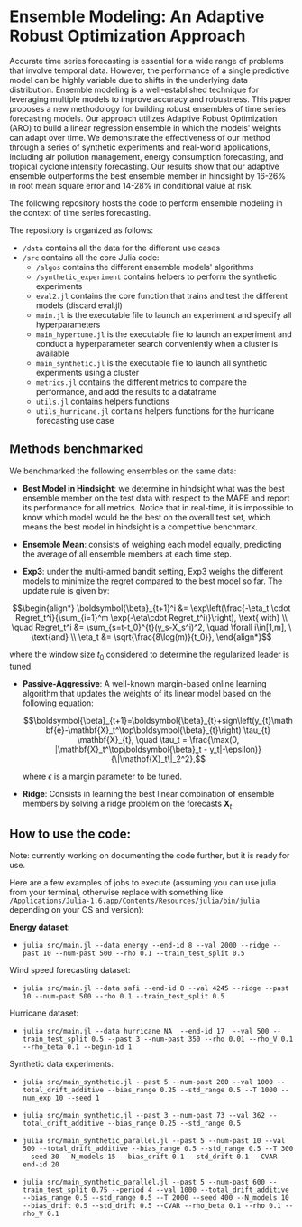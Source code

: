 # Ensemble Modeling: An Adaptive Robust Optimization Approach

Accurate time series forecasting is essential for a wide range of problems that involve temporal data. However, the performance of a single predictive model can be highly variable due to shifts in the underlying data distribution. Ensemble modeling is a well-established technique for leveraging multiple models to improve accuracy and robustness. This paper proposes a new methodology for building robust ensembles of time series forecasting models.  Our approach utilizes Adaptive Robust Optimization (ARO) to build a linear regression ensemble in which the models' weights can adapt over time. We demonstrate the effectiveness of our method through a series of synthetic experiments and real-world applications, including air pollution management, energy consumption forecasting, and tropical cyclone intensity forecasting. Our results show that our adaptive ensemble outperforms the best ensemble member in hindsight by 16-26\% in root mean square error and 14-28\% in conditional value at risk.

The following repository hosts the code to perform ensemble modeling in the context of time series forecasting.

The repository is organized as follows:


- ```/data``` contains all the data for the different use cases
- ```/src``` contains all the core Julia code: 
  - ```/algos``` contains the different ensemble models' algorithms 
  - ```/synthetic_experiment``` contains helpers to perform the synthetic experiments
  - ```eval2.jl``` contains the core function that trains and test the different models (discard eval.jl)
  - ```main.jl``` is the executable file to launch an experiment and specify all hyperparameters
  - ```main_hypertune.jl``` is the executable file to launch an experiment and conduct a hyperparameter search conveniently when a cluster is available
  - ```main_synthetic.jl``` is the executable file to launch all synthetic experiments using a cluster
  - ```metrics.jl``` contains the different metrics to compare the performance, and add the results to a dataframe
  - ```utils.jl``` contains helpers functions
  - ```utils_hurricane.jl``` contains helpers functions for the hurricane forecasting use case

## Methods benchmarked

We benchmarked the following ensembles on the same data:

- **Best Model in Hindsight**: we determine in hindsight what was the best ensemble member on the test data with respect to the MAPE and report its performance for all metrics. Notice that in real-time, it is impossible to know which model would be the best on the overall test set, which means the best model in hindsight is a competitive benchmark.

- **Ensemble Mean**: consists of weighing each model equally, predicting the average of all ensemble members at each time step.

- **Exp3**: under the multi-armed bandit setting, Exp3 weighs the different models to minimize the regret compared to the best model so far. The update rule is given by:

```math
\begin{align*}
\boldsymbol{\beta}_{t+1}^i &= \exp\left(\frac{-\eta_t \cdot Regret_t^i}{\sum_{i=1}^m \exp(-\eta\cdot Regret_t^i)}\right),  \text{ with} \\ \quad Regret_t^i &= \sum_{s=t-t_0}^{t}(y_s-X_s^i)^2, \quad \forall i\in[1,m], \ \text{and} \\
\eta_t &= \sqrt{\frac{8\log(m)}{t_0}},
\end{align*}
```
where the window size $t_0$ considered to determine the regularized leader is tuned.

- **Passive-Aggressive**: A well-known margin-based online learning algorithm that updates the weights of its linear model based on the following equation:

    ```math
    \boldsymbol{\beta}_{t+1}=\boldsymbol{\beta}_{t}+sign\left(y_{t}\mathbf{e}-\mathbf{X}_t^\top\boldsymbol{\beta}_{t}\right) \tau_{t} \mathbf{X}_{t}, \quad \tau_t = \frac{\max(0, |\mathbf{X}_t^\top\boldsymbol{\beta}_t  - y_t|-\epsilon)}{\|\mathbf{X}_t\|_2^2},
    ```
    where $\epsilon$ is a margin parameter to be tuned.

- **Ridge**: Consists in learning the best linear combination of ensemble members by solving a ridge problem on the forecasts $\mathbf{X}_{t}$.



## How to use the code:

Note: currently working on documenting the code further, but it is ready for use.

Here are a few examples of jobs to execute (assuming you can use julia from your terminal, otherwise replace with something like ```/Applications/Julia-1.6.app/Contents/Resources/julia/bin/julia``` depending on your OS and version):

**Energy dataset**:
- ```julia src/main.jl --data energy --end-id 8 --val 2000 --ridge --past 10 --num-past 500 --rho 0.1 --train_test_split 0.5```

Wind speed forecasting dataset:
- ```julia src/main.jl --data safi --end-id 8 --val 4245 --ridge --past 10 --num-past 500 --rho 0.1 --train_test_split 0.5```

Hurricane dataset:

- ```julia src/main.jl --data hurricane_NA  --end-id 17  --val 500 --train_test_split 0.5 --past 3 --num-past 350 --rho 0.01 --rho_V 0.1 --rho_beta 0.1 --begin-id 1```

Synthetic data experiments:

- ```julia src/main_synthetic.jl --past 5 --num-past 200 --val 1000 --total_drift_additive --bias_range 0.25 --std_range 0.5 --T 1000 --num_exp 10 --seed 1```

- ```julia src/main_synthetic.jl --past 3 --num-past 73 --val 362 --total_drift_additive --bias_range 0.25 --std_range 0.5```

- ```julia src/main_synthetic_parallel.jl --past 5 --num-past 10 --val 500 --total_drift_additive --bias_range 0.5 --std_range 0.5 --T 300 --seed 30 --N_models 15 --bias_drift 0.1 --std_drift 0.1 --CVAR --end-id 20```

- ```julia src/main_synthetic_parallel.jl --past 5 --num-past 600 --train_test_split 0.75 --period 4 --val 1000 --total_drift_additive --bias_range 0.5 --std_range 0.5 --T 2000 --seed 400 --N_models 10 --bias_drift 0.5 --std_drift 0.5 --CVAR --rho_beta 0.1 --rho 0.1 --rho_V 0.1```
